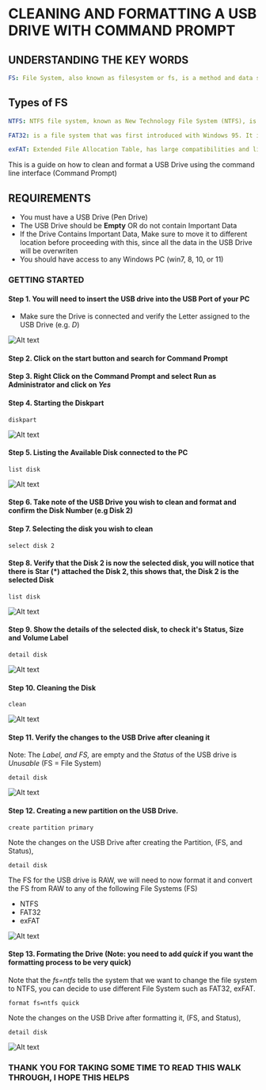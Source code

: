 # CLEANING AND FORMATTING A USB DRIVE WITH COMMAND PROMPT 

## UNDERSTANDING THE KEY WORDS
```yaml
FS: File System, also known as filesystem or fs, is a method and data structure that the operating system uses to control how data is stored and retrieved. By separating the data into pieces and giving each a name, the data is easily isolated and identified. Taking its name from the way a paper-based data management system is named, each group of data is called a 'file'. The structure and logic rules used to name the groups of data and their names is called a 'file system'.
```
## Types of FS
```yaml
NTFS: NTFS file system, known as New Technology File System (NTFS), is a proprietary journaling file system developed by Microsoft. Starting with Windows NT 3.1, it is the default file system of the Windows NT family. It superseded File Allocation Table (FAT) as the preferred filesystem on Windows and is supported in Linux and BSD as well.

FAT32: is a file system that was first introduced with Windows 95. It is an older file system that's not as efficient as NTFS. 

exFAT: Extended File Allocation Table, has large compatibilities and limits on file and partition sizes. It was introduced with Windows XP and Vista operating system. It Works for all versions of Windows and Mac. It can also work with Linux if you have downloaded additional software on your PC. It is a modern replacement for FAT32.
```

This is a guide on how to clean and format a USB Drive using the command line interface (Command Prompt)

## REQUIREMENTS
- You must have a USB Drive (Pen Drive)
- The USB Drive should be **Empty** OR do not contain Important Data
- If the Drive Contains Important Data, Make sure to move it to different location before proceeding with this, since all the data in the USB Drive will be overwriten
- You should have access to any Windows PC (win7, 8, 10, or 11)

### GETTING STARTED

#### Step 1. You will need to insert the USB drive into the USB Port of your PC
- Make sure the Drive is connected and verify the Letter assigned to the USB Drive (e.g. *D*)

![Alt text](images/d.png)

#### Step 2. Click on the **start button** and search for **Command Prompt** 

#### Step 3. Right Click on the **Command Prompt** and select **Run as Administrator** and click on *Yes*

#### Step 4. Starting the Diskpart

```
diskpart
```

![Alt text](images/diskpart.png)

#### Step 5. Listing the Available Disk connected to the PC

```
list disk
```

![Alt text](images/disk.png)

#### Step 6. Take note of the USB Drive you wish to clean and format and confirm the Disk Number (e.g Disk 2)

#### Step 7. Selecting the disk you wish to clean

```
select disk 2
```

#### Step 8. Verify that the Disk 2 is now the selected disk, you will notice that there is Star (*) attached the **Disk 2**, this shows that, the **Disk 2** is the selected Disk

```
list disk
```

![Alt text](images/disk2.png)

#### Step 9. Show the details of the selected disk, to check it's Status, Size and Volume Label

```
detail disk
```

![Alt text](images/detail.png)

#### Step 10. Cleaning the Disk

```
clean
```

![Alt text](images/clean.png)

#### Step 11. Verify the changes to the USB Drive after cleaning it
Note: The *Label, and FS,*  are empty and the *Status* of the USB drive is *Unusable* (FS = File System)

```
detail disk
```

![Alt text](images/cleaned.png)


#### Step 12. Creating a new partition on the USB Drive.

```
create partition primary
```

Note the changes on the USB Drive after creating the Partition, (FS, and Status), 
```
detail disk
```

The FS for the USB drive is RAW, we will need to now format it and convert the FS from RAW to any of the following File Systems (FS)

- NTFS
- FAT32
- exFAT

![Alt text](images/partition.png)

#### Step 13. Formating the Drive (Note: you need to add *quick* if you want the formatting process to be very quick) 
Note that the *fs=ntfs* tells the system that we want to change the file system to NTFS, you can decide to use different File System such as FAT32, exFAT.

```
format fs=ntfs quick
```

Note the changes on the USB Drive after formatting it, (FS, and Status), 
```
detail disk
```

![Alt text](images/format.png)

### THANK YOU FOR TAKING SOME TIME TO READ THIS WALK THROUGH, I HOPE THIS HELPS